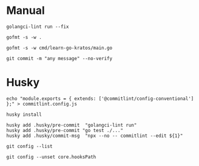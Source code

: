 # Manual

```shell
golangci-lint run --fix
```

```shell
gofmt -s -w .
```

```shell
gofmt -s -w cmd/learn-go-kratos/main.go
```

```shell
git commit -m "any message" --no-verify
```

# Husky

```shell
echo "module.exports = { extends: ['@commitlint/config-conventional'] };" > commitlint.config.js
```

```shell
husky install

husky add .husky/pre-commit  "golangci-lint run"
husky add .husky/pre-commit "go test ./..."
husky add .husky/commit-msg  "npx --no -- commitlint --edit ${1}"

git config --list
```

```shell
git config --unset core.hooksPath
```
